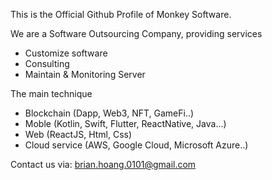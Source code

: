 This is the Official Github Profile of Monkey Software.

We are a Software Outsourcing Company, providing services
- Customize software
- Consulting
- Maintain & Monitoring Server

The main technique
- Blockchain (Dapp, Web3, NFT, GameFi..)
- Moble (Kotlin, Swift, Flutter, ReactNative, Java...)
- Web (ReactJS, Html, Css)
- Cloud service (AWS, Google Cloud, Microsoft Azure..)


Contact us via: brian.hoang.0101@gmail.com
